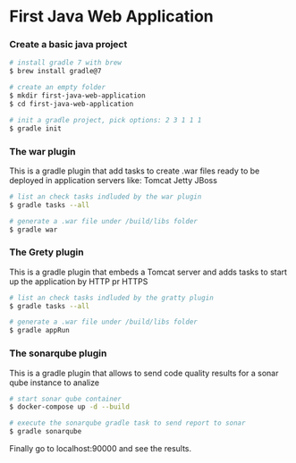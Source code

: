 # First Java Web Application

### Create a basic java project

```bash
# install gradle 7 with brew
$ brew install gradle@7

# create an empty folder
$ mkdir first-java-web-application
$ cd first-java-web-application

# init a gradle project, pick options: 2 3 1 1 1
$ gradle init

```

### The war plugin

This is a gradle plugin that add tasks to create .war files ready to be deployed in application servers like: Tomcat Jetty JBoss

```bash
# list an check tasks indluded by the war plugin
$ gradle tasks --all

# generate a .war file under /build/libs folder
$ gradle war
```

### The Grety plugin

This is a gradle plugin that embeds a Tomcat server and adds tasks to start up the application by HTTP pr HTTPS

```bash
# list an check tasks indluded by the gratty plugin
$ gradle tasks --all

# generate a .war file under /build/libs folder
$ gradle appRun

```

### The sonarqube plugin

This is a gradle plugin that allows to send code quality results for a sonar qube instance to analize


```bash
# start sonar qube container
$ docker-compose up -d --build

# execute the sonarqube gradle task to send report to sonar
$ gradle sonarqube

```

Finally go to localhost:90000 and see the results.
